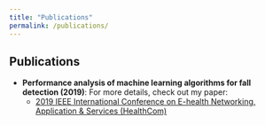 ```yaml
---
title: "Publications"
permalink: /publications/
---
```



## Publications
- **Performance analysis of machine learning algorithms for fall detection (2019)**: For more details, check out my paper:
  - [2019 IEEE International Conference on E-health Networking, Application & Services (HealthCom)](https://ieeexplore.ieee.org/abstract/document/9009442)
